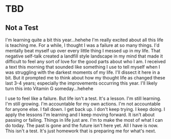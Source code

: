 # TBD

## Not a Test

I'm learning quite a bit this year...hehehe I'm really excited about all this life is teaching me. For a while, I thought I was a failure at so many things. I'd mentally beat myself up over every little thing I messed up in my life. That negative self-talk created a landfill style landscape in my mind that made it difficult to feel any sort of love for the good parts about who I am. I received a text this morning that sounded like something I use to tell myself when I was struggling with the darkest moments of my life. I'll dissect it here in a bit. But it prompted me to think about how my thought life as changed these last 3-4 years; especially the improvements occurring this year. I'll likely turn this into Vitamin G someday...hehehe

I use to feel like a failure. But life isn't a test. It's a lesson. I'm still learning. I'm still growing. I'm accountable for my own actions. I'm not accountable for anyone else. I fall down. I get back up. I don't keep trying. I keep doing. I apply the lessons I'm learning and I keep moving forward. It isn't about passing or failing. Things in life just are. I'm to make the most of what I can do today. The past is gone and the future isn't here yet. All I have is now. This isn't a test. It's just homework that is preparing me for what's next.